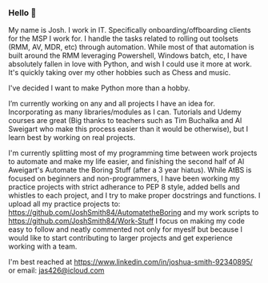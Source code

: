 ### Hello 👋

My name is Josh. I work in IT. Specifically onboarding/offboarding clients for the MSP I work for. I handle the tasks related to rolling out toolsets (RMM, AV, MDR, etc) through automation.
While most of that automation is built around the RMM leveraging Powershell, Windows batch, etc, I have absolutely fallen in love with Python, and wish I could use it more at work. It's quickly taking over my other hobbies such as Chess and music.

I've decided I want to make Python more than a hobby. 

I’m currently working on any and all projects I have an idea for. Incorporating as many libraries/modules as I can. Tutorials and Udemy courses are great (Big thanks to teachers such as Tim Buchalka and Al Sweigart who make this process easier than it would be otherwise), but I learn best by working on real projects. 

I'm currently splitting most of my programming time between work projects to automate and make my life easier, and finishing the second half of Al Aweigart's Automate the Boring Stuff (after a 3 year hiatus).
While AtBS is focused on beginners and non-programmers, I have been working my practice projects with strict adherance to PEP 8 style, added bells and whistles to each project, and I try to make proper docstrings and functions. I upload all my practice projects to: https://github.com/JoshSmith84/AutomatetheBoring and my work scripts to https://github.com/JoshSmith84/Work-Stuff
I focus on making my code easy to follow and neatly commented not only for myeslf but because I would like to start contributing to larger projects and get experience working with a team.

I'm best reached at https://www.linkedin.com/in/joshua-smith-92340895/ or email: jas426@icloud.com

